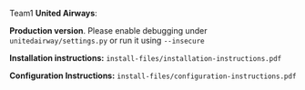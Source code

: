 Team1 **United Airways**: 

**Production version**. Please enable debugging under `unitedairway/settings.py` or run it using `--insecure` 

**Installation instructions:** 
`install-files/installation-instructions.pdf`

**Configuration Instructions:**
`install-files/configuration-instructions.pdf`